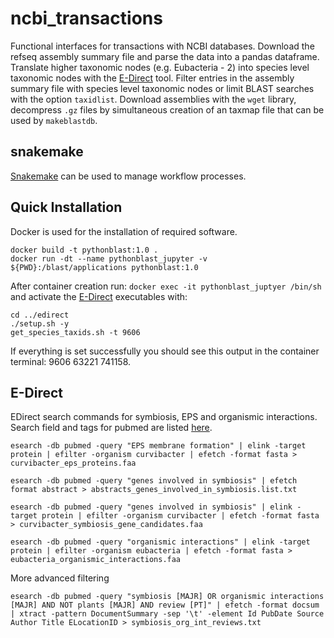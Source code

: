 # ncbi_transactions
Functional interfaces for transactions with NCBI databases. Download the refseq assembly summary file and parse the data into a pandas dataframe. Translate higher taxonomic nodes (e.g. Eubacteria - 2) into species level taxonomic nodes with the [E-Direct](https://www.ncbi.nlm.nih.gov/books/NBK179288/) tool. Filter entries in the assembly summary file with species level taxonomic nodes or limit BLAST searches with the option `taxidlist`. Download assemblies with the `wget` library, decompress `.gz` files by simultaneous creation of an taxmap file that can be used by `makeblastdb`.

## snakemake
[Snakemake](https://snakemake.readthedocs.io/en/stable/index.html) can be used to manage workflow processes.

## Quick Installation
Docker is used for the installation of required software.
```console
docker build -t pythonblast:1.0 .
docker run -dt --name pythonblast_jupyter -v ${PWD}:/blast/applications pythonblast:1.0
```
After container creation run: `docker exec -it pythonblast_juptyer /bin/sh` and activate the [E-Direct](https://www.ncbi.nlm.nih.gov/books/NBK179288/) executables with:
```console
cd ../edirect
./setup.sh -y
get_species_taxids.sh -t 9606
```

If everything is set successfully you should see this output in the container terminal:
9606
63221
741158.

## E-Direct
EDirect search commands for symbiosis, EPS and organismic interactions. Search field and tags for pubmed are listed [here](https://pubmed.ncbi.nlm.nih.gov/help/#search-tags).
````Shell
esearch -db pubmed -query "EPS membrane formation" | elink -target protein | efilter -organism curvibacter | efetch -format fasta > curvibacter_eps_proteins.faa

esearch -db pubmed -query "genes involved in symbiosis" | efetch format abstract > abstracts_genes_involved_in_symbiosis.list.txt

esearch -db pubmed -query "genes involved in symbiosis" | elink -target protein | efilter -organism curvibacter | efetch -format fasta > curvibacter_symbiosis_gene_candidates.faa

esearch -db pubmed -query "organismic interactions" | elink -target protein | efilter -organism eubacteria | efetch -format fasta > eubacteria_organismic_interactions.faa
````
More advanced filtering
````Shell
esearch -db pubmed -query "symbiosis [MAJR] OR organismic interactions [MAJR] AND NOT plants [MAJR] AND review [PT]" | efetch -format docsum | xtract -pattern DocumentSummary -sep '\t' -element Id PubDate Source Author Title ELocationID > symbiosis_org_int_reviews.txt
````
